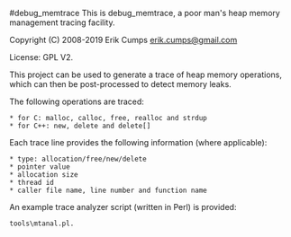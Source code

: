 #debug_memtrace
This is debug_memtrace, a poor man's heap memory management tracing facility.

Copyright (C) 2008-2019 Erik Cumps <erik.cumps@gmail.com>

License: GPL V2.

This project can be used to generate a trace of heap memory operations, which
can then be post-processed to detect memory leaks.

The following operations are traced:

	* for C: malloc, calloc, free, realloc and strdup
	* for C++: new, delete and delete[]


Each trace line provides the following information (where applicable):

	* type: allocation/free/new/delete
	* pointer value
	* allocation size
	* thread id
	* caller file name, line number and function name

An example trace analyzer script (written in Perl) is provided:

	tools\mtanal.pl.

